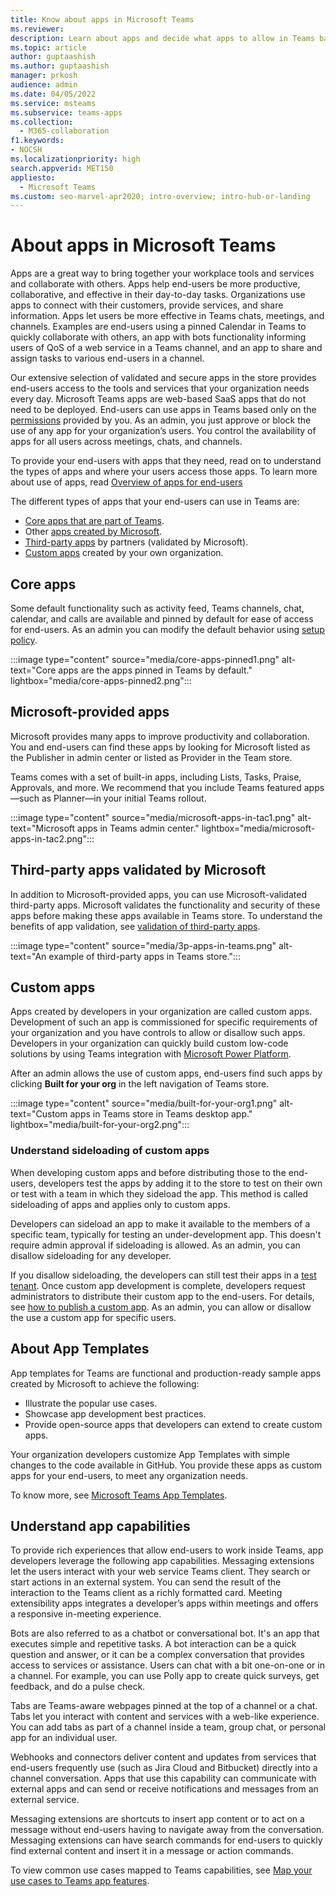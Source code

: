 ```yaml
---
title: Know about apps in Microsoft Teams
ms.reviewer: 
description: Learn about apps and decide what apps to allow in Teams based on your organization's profile and business requirements.
ms.topic: article
author: guptaashish
ms.author: guptaashish
manager: prkosh
audience: admin
ms.date: 04/05/2022
ms.service: msteams
ms.subservice: teams-apps
ms.collection: 
  - M365-collaboration
f1.keywords:
- NOCSH
ms.localizationpriority: high
search.appverid: MET150
appliesto: 
  - Microsoft Teams
ms.custom: seo-marvel-apr2020; intro-overview; intro-hub-or-landing
---
```

# About apps in Microsoft Teams

Apps are a great way to bring together your workplace tools and services and collaborate with others. Apps help end-users be more productive, collaborative, and effective in their day-to-day tasks. Organizations use apps to connect with their customers, provide services, and share information. Apps let users be more effective in Teams chats, meetings, and channels. Examples are end-users using a pinned Calendar in Teams to quickly collaborate with others, an app with bots functionality informing users of QoS of a web service in a Teams channel, and an app to share and assign tasks to various end-users in a channel.

Our extensive selection of validated and secure apps in the store provides end-users access to the tools and services that your organization needs every day. Microsoft Teams apps are web-based SaaS apps that do not need to be deployed. End-users can use apps in Teams based only on the [permissions](https://admin.teams.microsoft.com/policies/app-permission) provided by you. As an admin, you just approve or block the use of any app for your organization’s users. You control the availability of apps for all users across meetings, chats, and channels.

To provide your end-users with apps that they need, read on to understand the types of apps and where your users access those apps. To learn more about use of apps, read [Overview of apps for end-users](https://support.office.com/article/overview-of-apps-in-teams-747492ee-7cdd-4115-a993-8c7e7f98a3d0)

<!--- Commenting the previous content as part of this article revamp.

Apps let users find content from their favorite services and share it in Teams. They let you do tasks such as pin services at the top of a channel, automate notifications using bots, or share and assign tasks.

--->

The different types of apps that your end-users can use in Teams are:

* [Core apps that are part of Teams](#core-apps).
* Other [apps created by Microsoft](#microsoft-provided-apps).
* [Third-party apps](#third-party-apps-validated-by-microsoft) by partners (validated by Microsoft).
* [Custom apps](#custom-apps) created by your own organization.

## Core apps

Some default functionality such as activity feed, Teams channels, chat, calendar, and calls are available and pinned by default for ease of access for end-users. As an admin you can modify the default behavior using [setup policy](/microsoftteams/teams-app-setup-policies).

:::image type="content" source="media/core-apps-pinned1.png" alt-text="Core apps are the apps pinned in Teams by default." lightbox="media/core-apps-pinned2.png":::

## Microsoft-provided apps

Microsoft provides many apps to improve productivity and collaboration. You and end-users can find these apps by looking for Microsoft listed as the Publisher in admin center or listed as Provider in the Team store.

Teams comes with a set of built-in apps, including Lists, Tasks, Praise, Approvals, and more. We recommend that you include Teams featured apps—such as Planner—in your initial Teams rollout.

:::image type="content" source="media/microsoft-apps-in-tac1.png" alt-text="Microsoft apps in Teams admin center." lightbox="media/microsoft-apps-in-tac2.png":::

## Third-party apps validated by Microsoft

In addition to Microsoft-provided apps, you can use Microsoft-validated third-party apps. Microsoft validates the functionality and security of these apps before making these apps available in Teams store. To understand the benefits of app validation, see [validation of third-party apps](overview-of-app-validation.md).

:::image type="content" source="media/3p-apps-in-teams.png" alt-text="An example of third-party apps in Teams store.":::

## Custom apps

Apps created by developers in your organization are called custom apps. Development of such an app is commissioned for specific requirements of your organization and you have controls to allow or disallow such apps. Developers in your organization can quickly build custom low-code solutions by using Teams integration with [Microsoft Power Platform](/microsoftteams/platform/samples/teams-low-code-solutions).

After an admin allows the use of custom apps, end-users find such apps by clicking **Built for your org** in the left navigation of Teams store.

:::image type="content" source="media/built-for-your-org1.png" alt-text="Custom apps in Teams store in Teams desktop app." lightbox="media/built-for-your-org2.png":::

### Understand sideloading of custom apps

When developing custom apps and before distributing those to the end-users, developers test the apps by adding it to the store to test on their own or test with a team in which they sideload the app. This method is called sideloading of apps and applies only to custom apps.

Developers can sideload an app to make it available to the members of a specific team, typically for testing an under-development app. This doesn't require admin approval if sideloading is allowed. As an admin, you can disallow sideloading for any developer.

If you disallow sideloading, the developers can still test their apps in a [test tenant](/microsoftteams/platform/concepts/build-and-test/prepare-your-o365-tenant). Once custom app development is complete, developers request administrators to distribute their custom app to the end-users. For details, see [how to publish a custom app](/microsoftteams/upload-custom-apps). As an admin, you can allow or disallow the use a custom app for specific users.

## About App Templates

App templates for Teams are functional and production-ready sample apps created by Microsoft to achieve the following:

* Illustrate the popular use cases.
* Showcase app development best practices.
* Provide open-source apps that developers can extend to create custom apps.

Your organization developers customize App Templates with simple changes to the code available in GitHub. You provide these apps as custom apps for your end-users, to meet any organization needs.

To know more, see [Microsoft Teams App Templates](https://adoption.microsoft.com/microsoft-teams/app-templates/).

## Understand app capabilities

To provide rich experiences that allow end-users to work inside Teams, app developers leverage the following app capabilities. Messaging extensions let the users interact with your web service Teams client. They search or start actions in an external system. You can send the result of the interaction to the Teams client as a richly formatted card. Meeting extensibility apps integrates a developer’s apps within meetings and offers a responsive in-meeting experience.

Bots are also referred to as a chatbot or conversational bot. It's an app that executes simple and repetitive tasks. A bot interaction can be a quick question and answer, or it can be a complex conversation that provides access to services or assistance. Users can chat with a bit one-on-one or in a channel. For example, you can use Polly app to create quick surveys, get feedback, and do a pulse check.

Tabs are Teams-aware webpages pinned at the top of a channel or a chat. Tabs let you interact with content and services with a web-like experience. You can add tabs as part of a channel inside a team, group chat, or personal app for an individual user.

Webhooks and connectors deliver content and updates from services that end-users frequently use (such as Jira Cloud and Bitbucket) directly into a channel conversation. Apps that use this capability can communicate with external apps and can send or receive notifications and messages from an external service.

Messaging extensions are shortcuts to insert app content or to act on a message without end-users having to navigate away from the conversation. Messaging extensions can have search commands for end-users to quickly find external content and insert it in a message or action commands.

To view common use cases mapped to Teams capabilities, see [Map your use cases to Teams app features](/microsoftteams/platform/concepts/design/map-use-cases).

<!--- TBD: Admins do many considerations and decisions around app adoption and app governance. These are to be covered in a separate article. Commenting the below content for now as part of this article revamp.

## Apps deployment decisions

Teams provides a great out-of-the-box collaboration experience for your organization, and most organizations find that the default settings work for them. This article helps you decide whether to change any of the default settings, based on your organization's profile and business requirements, then it walks you through each change. We've split the settings into two groups, starting with the core set of [changes you're more likely to make](#core-deployment-decisions). The second group includes the [additional settings](#additional-deployment-decisions) you may want to configure, based on your organization's needs.

## Core deployment decisions

These are the apps settings that most organizations want to change (if the Teams default settings don't work for them).

### App availability settings

Teams provides many apps published by Microsoft and by third parties to engage users, support productivity, and integrate commonly used business services into Teams.
Get apps from the Teams Store. By default, all apps, including custom apps that you've submitted via the [Teams Store approval process](/microsoftteams/platform/publishing/apps-publish#microsoft-teams-app-approval-process), are turned on for all users. For example, users can use the Planner app to build and manage team tasks in Teams.

By default, all Microsoft-provided, third-party, and custom apps are available, and you can turn individual apps on or off. There are org-wide settings that let you turn all third-party and/or custom apps on or off for your entire organization.

| Ask yourself | Action |
|--------------|--------|
|Will you change the default Teams apps settings? | For more information about policies and settings that you can use to manage apps in your organization, see [Admin settings for apps in Microsoft Teams](admin-settings.md).|

### App permissions and other considerations

Apps are consented to by users and managed by the admin or IT pro through policies. However, app permissions and risk profile are defined in the app itself.

| Ask yourself | Action |
|--------------|--------|
|<br>Which apps do I want to allow access to? Which ones do I not want to allow access to?  | <ul><li>See [Microsoft Teams apps permissions and considerations](app-permissions.md) for a list of things you should consider when allowing access to an app, bot, tab, or connector.</li><li>See [Manage your apps in the Microsoft Teams admin center](manage-apps.md) for information about making an app available to users in your organization.</li></ul>|

--->

<!--- TBD: Rewrite this to talk about bots and tabs as a capability of apps. Admins do not govern bots, tabs, etc. Admins only govern apps that contain capabilities such as connectors, bots, etc. This writeup gives an impression that admins manage apps + bots + tabs + connectors, etc.

### Bots for private chats and channels

Bots are automated programs that respond to queries or give updates and notifications about details users find interesting or want to stay informed about. Bots allow users to interact with cloud services such as task management, scheduling, and polling in a Teams chat. Teams supports bots in private chats and channels. Administrators can control whether the use of bots is allowed in a Microsoft 365 or Office 365 organization.

| Ask yourself | Action |
|--------------|--------|
|Do I want to allow custom bots in my organization?|For more information about adding bots, see [Add bots for private chats and channels in Microsoft Teams](/microsoftteams/platform/bots/what-are-bots). For information about turning custom bots on or off, see [Admin settings for apps in Microsoft Teams](admin-settings.md).|

### Built-in and custom tabs

Owners and team members can add tabs to a channel, private chat, and group chat to help integrate their cloud services. Add tabs to help users access and manage the data they need or use the most. In channels, the Conversations and Files tabs are created by default. In every private chat, the Conversations, Files, Organization, and Activity tabs are created by default. In addition to these built-in tabs, you can design and add custom tabs. To learn about turning Teams apps on or off for your organization, read [Admin settings for apps in Teams](admin-settings.md).

| Ask yourself | Action |
|--------------|--------|
|Do I want to allow custom tabs in my organization?|For more information, see [Use built-in and custom tabs in Teams](/microsoftteams/platform/tabs/what-are-tabs).|

### Custom connectors

Connectors keep your team current by delivering content and updates from services you frequently use directly into a channel. With connectors, your Teams users can receive updates from popular services such as Trello, Wunderlist, GitHub, and Azure DevOps Services in their Teams chats.

| Ask yourself | Action |
|--------------|--------|
|Do I want to allow users to create custom connectors?|For more information, see [Use custom connectors in Teams](office-365-custom-connectors.md).|

--->

<!--- TBD: Activity reports is not part of app overview. Commenting for now. To be reused in a different article later.

### Activity reports

You can use activity reports to see how users in your organization are using Teams. For example, if some don't use Teams yet, they might not know how to get started or understand how they can use Teams to be more productive and collaborative. Your organization can use the activity reports to decide where to prioritize training and communication efforts. To view activity reports, you must be a global admin in Microsoft 365 or Office 365, Teams service admin, or Skype for Business admin.

| Ask yourself | Action |
|--------------|--------|
| Who needs to see the activity reports, and do they have the correct permissions to view them? |<ul><li>If you don't want to assign an admin role to a user, you can [assign the Reports reader role](teams-activity-reports.md#reports-reader-role).</li><li>See [Roles and permissions](/azure/active-directory/users-groups-roles/directory-assign-admin-roles) and [View and assign roles](/azure/active-directory/users-groups-roles/directory-manage-roles-portal) for information about assigning admin roles in Azure Active Directory.</li></ul> |

--->
